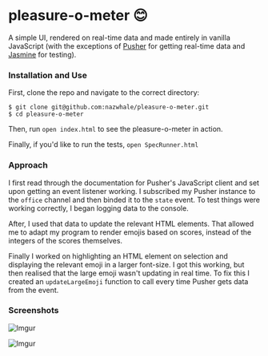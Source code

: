 # pleasure-o-meter 😊
A simple UI, rendered on real-time data and made entirely in vanilla JavaScript (with the exceptions of [Pusher](https://github.com/pusher/pusher-js) for getting real-time data and [Jasmine](https://jasmine.github.io/) for testing).

### Installation and Use

First, clone the repo and navigate to the correct directory:

```
$ git clone git@github.com:nazwhale/pleasure-o-meter.git
$ cd pleasure-o-meter
```

Then, run `open index.html` to see the pleasure-o-meter in action.

Finally, if you'd like to run the tests, `open SpecRunner.html`

### Approach

I first read through the documentation for Pusher's JavaScript client and set upon getting an event listener working. I subscribed my Pusher instance to the `office` channel and then binded it to the `state` event. To test things were working correctly, I began logging data to the console.

After, I used that data to update the relevant HTML elements. That allowed me to adapt my program to render emojis based on scores, instead of the integers of the scores themselves.

Finally I worked on highlighting an HTML element on selection and displaying the relevant emoji in a larger font-size. I got this working, but then realised that the large emoji wasn't updating in real time. To fix this I created an `updateLargeEmoji` function to call every time Pusher gets data from the event.


### Screenshots

![Imgur](https://i.imgur.com/zh399yb.png)

![Imgur](https://i.imgur.com/RzMrDYj.png)
